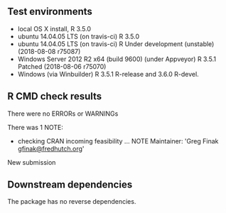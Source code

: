## Test environments
* local OS X install, R 3.5.0
* ubuntu  14.04.05 LTS (on travis-ci) R 3.5.0
* ubuntu  14.04.05 LTS (on travis-ci) R Under development (unstable) (2018-08-08 r75087)
* Windows Server 2012 R2 x64 (build 9600) (under Appveyor) R 3.5.1 Patched (2018-08-06 r75070)
* Windows (via Winbuilder) R 3.5.1 R-release and  3.6.0 R-devel.

## R CMD check results

There were no ERRORs or WARNINGs 

There was 1 NOTE:

* checking CRAN incoming feasibility ... NOTE
Maintainer: 'Greg Finak <gfinak@fredhutch.org>'

New submission

## Downstream dependencies

The package has no reverse dependencies.
